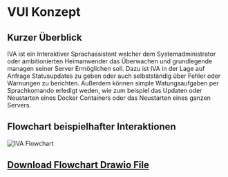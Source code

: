 # VUI Konzept

## Kurzer Überblick
IVA ist ein Interaktiver Sprachassistent welcher dem Systemadministrator oder ambitionierten Heimanwender das Überwachen und grundlegende managen seiner Server Ermöglichen soll. Dazu ist IVA in der Lage auf Anfrage Statusupdates zu geben oder auch selbstständig über Fehler oder Warnungen zu berichten. Außerdem können simple Watungsaufgaben per Sprachkomando erledigt weden, wie zum beispiel das Updaten oder Neustarten eines Docker Containers oder das Neustarten eines ganzen Servers.

## Flowchart beispielhafter Interaktionen
![IVA Flowchart](/media/flowchart.png)

## [Download Flowchart Drawio File](/media/flowchart.drawio)
